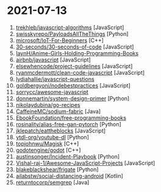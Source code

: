 # 2021-07-13

1. [trekhleb/javascript-algorithms](https://github.com/trekhleb/javascript-algorithms "📝 Algorithms and data structures implemented in JavaScript with explanations and links to further readings") [JavaScript]
2. [swisskyrepo/PayloadsAllTheThings](https://github.com/swisskyrepo/PayloadsAllTheThings "A list of useful payloads and bypass for Web Application Security and Pentest/CTF") [Python]
3. [microsoft/IoT-For-Beginners](https://github.com/microsoft/IoT-For-Beginners "12 Weeks, 24 Lessons, IoT for All!") [C++]
4. [30-seconds/30-seconds-of-code](https://github.com/30-seconds/30-seconds-of-code "Short JavaScript code snippets for all your development needs") [JavaScript]
5. [laynH/Anime-Girls-Holding-Programming-Books](https://github.com/laynH/Anime-Girls-Holding-Programming-Books "Anime Girls Holding Programming Books") 
6. [airbnb/javascript](https://github.com/airbnb/javascript "JavaScript Style Guide") [JavaScript]
7. [elsewhencode/project-guidelines](https://github.com/elsewhencode/project-guidelines "A set of best practices for JavaScript projects") [JavaScript]
8. [ryanmcdermott/clean-code-javascript](https://github.com/ryanmcdermott/clean-code-javascript "🛁 Clean Code concepts adapted for JavaScript") [JavaScript]
9. [lydiahallie/javascript-questions](https://github.com/lydiahallie/javascript-questions "A long list of (advanced) JavaScript questions, and their explanations ✨") 
10. [goldbergyoni/nodebestpractices](https://github.com/goldbergyoni/nodebestpractices "✅ The Node.js best practices list (June 2021)") [JavaScript]
11. [sorrycc/awesome-javascript](https://github.com/sorrycc/awesome-javascript "🐢 A collection of awesome browser-side JavaScript libraries, resources and shiny things.") 
12. [donnemartin/system-design-primer](https://github.com/donnemartin/system-design-primer "Learn how to design large-scale systems. Prep for the system design interview. Includes Anki flashcards.") [Python]
13. [nikolaydubina/go-recipes](https://github.com/nikolaydubina/go-recipes "Handy commands to run in Go projects") 
14. [CaffeineMC/sodium-fabric](https://github.com/CaffeineMC/sodium-fabric "A Fabric mod designed to improve frame rates and reduce micro-stutter") [Java]
15. [EbookFoundation/free-programming-books](https://github.com/EbookFoundation/free-programming-books "📚 Freely available programming books") 
16. [rosinality/alias-free-gan-pytorch](https://github.com/rosinality/alias-free-gan-pytorch "Unofficial implementation of Alias-Free Generative Adversarial Networks. (https://arxiv.org/abs/2106.12423) in PyTorch") [Python]
17. [jklepatch/eattheblocks](https://github.com/jklepatch/eattheblocks "Source code for Eat The Blocks, a screencast for Ethereum Dapp Developers") [JavaScript]
18. [ytdl-org/youtube-dl](https://github.com/ytdl-org/youtube-dl "Command-line program to download videos from YouTube.com and other video sites") [Python]
19. [topjohnwu/Magisk](https://github.com/topjohnwu/Magisk "The Magic Mask for Android") [C++]
20. [godotengine/godot](https://github.com/godotengine/godot "Godot Engine – Multi-platform 2D and 3D game engine") [C++]
21. [austinsonger/Incident-Playbook](https://github.com/austinsonger/Incident-Playbook "GOAL: Incident Response Playbooks Mapped to MITRE Attack Tactics and Techniques. [Contributors Friendly]") [Python]
22. [Vishal-raj-1/Awesome-JavaScript-Projects](https://github.com/Vishal-raj-1/Awesome-JavaScript-Projects "This Repository contain awesome vanilla JavaScript projects.") [JavaScript]
23. [blakeblackshear/frigate](https://github.com/blakeblackshear/frigate "NVR with realtime local object detection for IP cameras") [Python]
24. [ailabstw/social-distancing-android](https://github.com/ailabstw/social-distancing-android "Taiwan Social Distancing App - Android") [Kotlin]
25. [returntocorp/semgrep](https://github.com/returntocorp/semgrep "Lightweight static analysis for many languages. Find bug variants with patterns that look like source code.") [Java]

